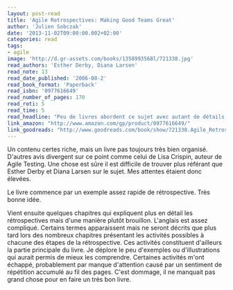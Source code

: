 ```yaml
---
layout: post-read
title: 'Agile Retrospectives: Making Good Teams Great'
author: 'Julien Sobczak'
date: '2013-11-02T09:00:00.002+02:00'
categories: read
tags:
- agile
image: 'http://d.gr-assets.com/books/1358993568l/721338.jpg'
read_authors: 'Esther Derby, Diana Larsen'
read_note: 13
read_date_published: '2006-08-2'
read_book_format: 'Paperback'
read_isbn: '0977616649'
read_number_of_pages: 170
read_roti: 5
read_time: 5
read_headline: "Peu de livres abordent ce sujet avec autant de détails. Un classique de l'agilité, présentant quelques défauts tout de même."
link_amazon: "http://www.amazon.com/gp/product/0977616649/"
link_goodreads: "http://www.goodreads.com/book/show/721338.Agile_Retrospectives"
---
```



Un contenu certes riche, mais un livre pas toujours très bien organisé. D'autres avis divergent sur ce point comme celui de Lisa Crispin, auteur de Agile Testing. Une chose est sûre il est difficile de trouver plus référant que Esther Derby et Diana Larsen sur le sujet. Mes attentes étaient donc élevées.

Le livre commence par un exemple assez rapide de rétrospective. Très bonne idée.

Vient ensuite quelques chapitres qui expliquent plus en détail les rétrospectives mais d'une manière plutôt brouillon. L'anglais est assez compliqué. Certains termes apparaissent mais ne seront décrits que plus tard lors des nombreux chapitres présentant les activités possibles à chacune des étapes de la rétrospective. Ces activités constituent d'ailleurs la partie principale du livre. Je déplore le peu d'exemples ou d'illustrations qui aurait permis de mieux les comprendre. Certaines activités m'ont échappé, probablement par manque d'attention causé par un sentiment de répétition accumulé au fil des pages. C'est dommage, il ne manquait pas grand chose pour en faire un très bon livre.

